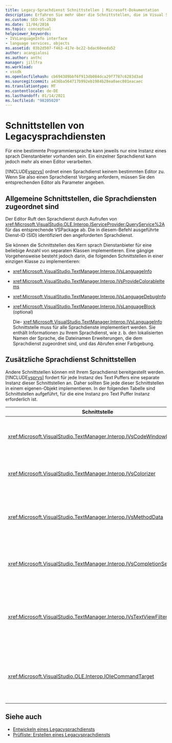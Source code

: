 ```yaml
---
title: Legacy-Sprachdienst Schnittstellen | Microsoft-Dokumentation
description: Erfahren Sie mehr über die Schnittstellen, die im Visual Studio SDK verfügbar sind und Funktionen für ältere Sprachdienste bereitstellen.
ms.custom: SEO-VS-2020
ms.date: 11/04/2016
ms.topic: conceptual
helpviewer_keywords:
- IVsLanguageInfo interface
- language services, objects
ms.assetid: 03b2d507-f463-417e-bc22-bdac68eeda52
author: acangialosi
ms.author: anthc
manager: jillfra
ms.workload:
- vssdk
ms.openlocfilehash: cb694389bbf6f913db084dca29f7787c6283d3ad
ms.sourcegitcommit: a436ba564717b992eb1984b28ea0aec801eacaec
ms.translationtype: MT
ms.contentlocale: de-DE
ms.lasthandoff: 01/14/2021
ms.locfileid: "98205020"
---
```

# <a name="legacy-language-service-interfaces"></a>Schnittstellen von Legacysprachdiensten
Für eine bestimmte Programmiersprache kann jeweils nur eine Instanz eines sprach Dienstanbieter vorhanden sein. Ein einzelner Sprachdienst kann jedoch mehr als einen Editor verarbeiten.

 [!INCLUDE[vsprvs](../../code-quality/includes/vsprvs_md.md)] ordnet einen Sprachdienst keinem bestimmten Editor zu. Wenn Sie also einen Sprachdienst Vorgang anfordern, müssen Sie den entsprechenden Editor als Parameter angeben.

## <a name="common-interfaces-associated-with-language-services"></a>Allgemeine Schnittstellen, die Sprachdiensten zugeordnet sind
 Der Editor Ruft den Sprachdienst durch Aufrufen von <xref:Microsoft.VisualStudio.OLE.Interop.IServiceProvider.QueryService%2A> für das entsprechende VSPackage ab. Die in diesem-Befehl ausgeführte Dienst-ID (SID) identifiziert den angeforderten Sprachdienst.

 Sie können die Schnittstellen des Kern sprach Dienstanbieter für eine beliebige Anzahl von separaten Klassen implementieren. Eine gängige Vorgehensweise besteht jedoch darin, die folgenden Schnittstellen in einer einzigen Klasse zu implementieren:

- <xref:Microsoft.VisualStudio.TextManager.Interop.IVsLanguageInfo>

- <xref:Microsoft.VisualStudio.TextManager.Interop.IVsProvideColorableItems>

- <xref:Microsoft.VisualStudio.TextManager.Interop.IVsLanguageDebugInfo>

- <xref:Microsoft.VisualStudio.TextManager.Interop.IVsLanguageBlock> (optional)

  Die- <xref:Microsoft.VisualStudio.TextManager.Interop.IVsLanguageInfo> Schnittstelle muss für alle Sprachdienste implementiert werden. Sie enthält Informationen zu Ihrem Sprachdienst, wie z. b. den lokalisierten Namen der Sprache, die Dateinamen Erweiterungen, die dem Sprachdienst zugeordnet sind, und das Abrufen einer Farbgebung.

## <a name="additional-language-service-interfaces"></a>Zusätzliche Sprachdienst Schnittstellen
 Andere Schnittstellen können mit Ihrem Sprachdienst bereitgestellt werden. [!INCLUDE[vsprvs](../../code-quality/includes/vsprvs_md.md)] fordert für jede Instanz des Text Puffers eine separate Instanz dieser Schnittstellen an. Daher sollten Sie jede dieser Schnittstellen in einem eigenen-Objekt implementieren. In der folgenden Tabelle sind Schnittstellen aufgeführt, für die eine Instanz pro Text Puffer Instanz erforderlich ist.

|Schnittstelle|Beschreibung|
|---------------|-----------------|
|<xref:Microsoft.VisualStudio.TextManager.Interop.IVsCodeWindowManager>|Verwaltet Code Fenster-Zusatzelemente, wie z. b. die Dropdown Leiste. Sie können diese Schnittstelle mithilfe der- <xref:Microsoft.VisualStudio.TextManager.Interop.IVsLanguageInfo.GetCodeWindowManager%2A> Methode erhalten. Es ist ein <xref:Microsoft.VisualStudio.TextManager.Interop.IVsCodeWindowManager> pro Code Fenster vorhanden.|
|<xref:Microsoft.VisualStudio.TextManager.Interop.IVsColorizer>|Farmiert sprach Schlüsselwörter und Trennzeichen. Sie können diese Schnittstelle mithilfe der- <xref:Microsoft.VisualStudio.TextManager.Interop.IVsLanguageInfo.GetColorizer%2A> Methode erhalten. <xref:Microsoft.VisualStudio.TextManager.Interop.IVsColorizer> wird zur zeichnungszeit aufgerufen. Vermeiden Sie eine rechenintensive Arbeit innerhalb von <xref:Microsoft.VisualStudio.TextManager.Interop.IVsColorizer> oder Leistungseinbußen.|
|<xref:Microsoft.VisualStudio.TextManager.Interop.IVsMethodData>|Stellt Quick Infos für IntelliSense-Parameter bereit. Wenn der Sprachdienst ein Zeichen erkennt, das angibt, dass Methoden Daten angezeigt werden sollen, z. b. eine öffnende Klammer, wird die-Methode aufgerufen, <xref:Microsoft.VisualStudio.TextManager.Interop.IVsMethodTipWindow.SetMethodData%2A> um die Textansicht zu benachrichtigen, dass der Sprachdienst zum Anzeigen einer QuickInfo für die Parameter Info bereit ist. Die Textansicht ruft dann den Sprachdienst mithilfe der Methoden der- <xref:Microsoft.VisualStudio.TextManager.Interop.IVsMethodData> Schnittstelle zurück, um die erforderlichen Informationen zum Anzeigen der QuickInfo zu erhalten.|
|<xref:Microsoft.VisualStudio.TextManager.Interop.IVsCompletionSet>|Bietet die IntelliSense-Anweisungs Vervollständigung. Wenn der Sprachdienst bereit ist, eine Vervollständigungsliste anzuzeigen, wird die- <xref:Microsoft.VisualStudio.TextManager.Interop.IVsTextView.UpdateCompletionStatus%2A> Methode für die Textansicht aufgerufen. Die Textansicht ruft dann den Sprachdienst mithilfe von Methoden für das- <xref:Microsoft.VisualStudio.TextManager.Interop.IVsCompletionSet> Objekt zurück.|
|<xref:Microsoft.VisualStudio.TextManager.Interop.IVsTextViewFilter>|Ermöglicht das Ändern der Textansicht mithilfe des Befehls Handlers. Die Klasse, in der Sie die- <xref:Microsoft.VisualStudio.TextManager.Interop.IVsTextViewFilter> Schnittstelle implementieren, muss auch die- <xref:Microsoft.VisualStudio.OLE.Interop.IOleCommandTarget> Schnittstelle implementieren. Die Textansicht Ruft das- <xref:Microsoft.VisualStudio.TextManager.Interop.IVsTextViewFilter> Objekt ab, indem das-Objekt abgefragt <xref:Microsoft.VisualStudio.OLE.Interop.IOleCommandTarget> wird, das an die-Methode weitergegeben wird <xref:Microsoft.VisualStudio.TextManager.Interop.IVsTextView.AddCommandFilter%2A> . Es sollte ein- <xref:Microsoft.VisualStudio.TextManager.Interop.IVsTextViewFilter> Objekt für jede Ansicht vorhanden sein.|
|<xref:Microsoft.VisualStudio.OLE.Interop.IOleCommandTarget>|Fängt die Befehle ab, die vom Benutzer in das Code Fenster eingetippt werden. Überwachen der Ausgabe der <xref:Microsoft.VisualStudio.OLE.Interop.IOleCommandTarget> Implementierung, um benutzerdefinierte Vervollständigungs Informationen bereitzustellen und Änderungen anzuzeigen<br /><br /> Um <xref:Microsoft.VisualStudio.OLE.Interop.IOleCommandTarget> das Objekt an die Textansicht zu übergeben, geben Sie an <xref:Microsoft.VisualStudio.TextManager.Interop.IVsTextView.AddCommandFilter%2A> .|

## <a name="see-also"></a>Siehe auch
- [Entwickeln eines Legacysprachdiensts](../../extensibility/internals/developing-a-legacy-language-service.md)
- [Prüfliste: Erstellen eines Legacysprachdiensts](../../extensibility/internals/checklist-creating-a-legacy-language-service.md)
